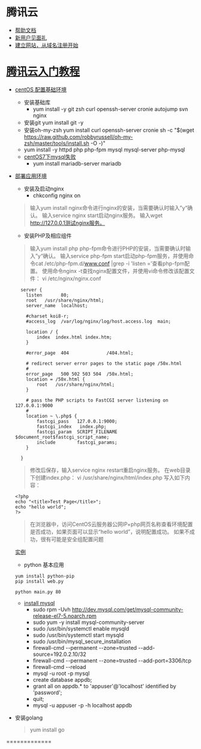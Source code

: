 
# 腾讯云
  * [帮助文档](https://www.qcloud.com/document/product/213/2936)
  * [新用户见面礼](https://www.qcloud.com/act/newuser)
  * [建立网站，从域名注册开始](https://dnspod.qcloud.com/?from=finishReg)

# [腾讯云入门教程](http://bbs.qcloud.com/forum.php?mod=viewthread&utm_campaign=ZhanNeiXin&tid=2387&extra=page=1)
  * [centOS 配置基础环境](http://bbs.qcloud.com/thread-1316-1-1.html)
    * 安装基础库
      - yum install -y git zsh curl openssh-server cronie autojump svn nginx
    * 安装git
      yum install git -y
    * 安装oh-my-zsh
      yum install curl openssh-server cronie
      sh -c "$(wget https://raw.github.com/robbyrussell/oh-my-zsh/master/tools/install.sh -O -)"
    * yum install -y httpd php php-fpm mysql mysql-server php-mysql
    * [centOS7下mysql失败](http://www.cnblogs.com/starof/p/4680083.html)
      * yum install mariadb-server mariadb

  * [部署应用环境](https://www.qcloud.com/document/product/213/2975)
    * 安装及启动nginx
      - chkconfig nginx on

    > 输入yum install nginx命令进行nginx的安装，当需要确认时输入”y“确认。
      输入service nginx start启动nginx服务。
      输入wget http://127.0.0.1测试nginx服务。

    * 安装PHP及相应组件

    > 输入yum install php php-fpm命令进行PHP的安装，当需要确认时输入”y“确认。
      输入service php-fpm start启动php-fpm服务，并使用命令cat /etc/php-fpm.d/www.conf |grep -i 'listen ='查看php-fpm配置。
      使用命令nginx -t查找nginx配置文件，并使用vi命令修改该配置文件：
      vi /etc/nginx/nginx.conf

      ```
        server {
          listen       80;
          root   /usr/share/nginx/html;
          server_name  localhost;

          #charset koi8-r;
          #access_log  /var/log/nginx/log/host.access.log  main;

          location / {
              index  index.html index.htm;
          }

          #error_page  404              /404.html;

          # redirect server error pages to the static page /50x.html
          #
          error_page   500 502 503 504  /50x.html;
          location = /50x.html {
              root   /usr/share/nginx/html;
          }

          # pass the PHP scripts to FastCGI server listening on 127.0.0.1:9000
          #
          location ~ \.php$ {
              fastcgi_pass   127.0.0.1:9000;
              fastcgi_index   index.php;
              fastcgi_param  SCRIPT_FILENAME  $document_root$fastcgi_script_name;
              include        fastcgi_params;
          }

        }

      ```

    > 修改后保存，输入service nginx restart重启nginx服务。
      在web目录下创建index.php：
      vi /usr/share/nginx/html/index.php
      写入如下内容：

      ```
      <?php
      echo "<title>Test Page</title>";
      echo "hello world";
      ?>
      ```

    > 在浏览器中，访问CentOS云服务器公网IP+php网页名称查看环境配置是否成功，如果页面可以显示“hello world”，说明配置成功。
    如果不成功，很有可能是安全组配置问题

    [实例](http://zajitangzhai.me/index.php)

    * python 基本应用
    ```
    yum install python-pip
    pip install web.py

    python main.py 80
    ```

    * [install mysql](https://devops.profitbricks.com/tutorials/install-mysql-on-centos-7/)
      - sudo rpm -Uvh http://dev.mysql.com/get/mysql-community-release-el7-5.noarch.rpm
      - sudo yum -y install mysql-community-server
      - sudo /usr/bin/systemctl enable mysqld
      - sudo /usr/bin/systemctl start mysqld
      - sudo /usr/bin/mysql_secure_installation
      - firewall-cmd --permanent --zone=trusted --add-source=192.0.2.10/32
      - firewall-cmd --permanent --zone=trusted --add-port=3306/tcp
      - firewall-cmd  --reload
      - mysql -u root -p mysql
      - create database appdb;
      - grant all on appdb.* to 'appuser'@'localhost' identified by 'password';
      - quit;
      - mysql -u appuser -p -h localhost appdb






















  * 安装golang
    > yum install go































=============
